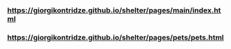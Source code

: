 ### https://giorgikontridze.github.io/shelter/pages/main/index.html
### https://giorgikontridze.github.io/shelter/pages/pets/pets.html

